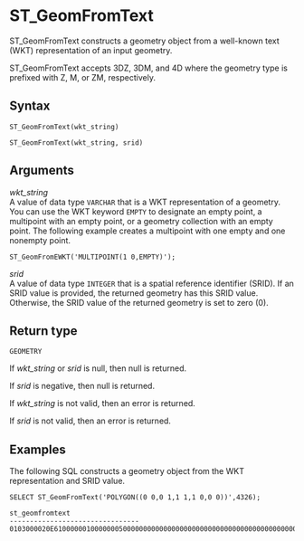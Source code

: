 # ST\_GeomFromText<a name="ST_GeomFromText-function"></a>

ST\_GeomFromText constructs a geometry object from a well\-known text \(WKT\) representation of an input geometry\. 

ST\_GeomFromText accepts 3DZ, 3DM, and 4D where the geometry type is prefixed with Z, M, or ZM, respectively\.

## Syntax<a name="ST_GeomFromText-function-syntax"></a>

```
ST_GeomFromText(wkt_string)
```

```
ST_GeomFromText(wkt_string, srid)
```

## Arguments<a name="ST_GeomFromText-function-arguments"></a>

 *wkt\_string*   
A value of data type `VARCHAR` that is a WKT representation of a geometry\.  
You can use the WKT keyword `EMPTY` to designate an empty point, a multipoint with an empty point, or a geometry collection with an empty point\. The following example creates a multipoint with one empty and one nonempty point\.   

```
ST_GeomFromEWKT('MULTIPOINT(1 0,EMPTY)');
```

 *srid*   
A value of data type `INTEGER` that is a spatial reference identifier \(SRID\)\. If an SRID value is provided, the returned geometry has this SRID value\. Otherwise, the SRID value of the returned geometry is set to zero \(0\)\.

## Return type<a name="ST_GeomFromText-function-return"></a>

`GEOMETRY`

If *wkt\_string* or *srid* is null, then null is returned\. 

If *srid* is negative, then null is returned\. 

If *wkt\_string* is not valid, then an error is returned\. 

If *srid* is not valid, then an error is returned\. 

## Examples<a name="ST_GeomFromText-function-examples"></a>

The following SQL constructs a geometry object from the WKT representation and SRID value\. 

```
SELECT ST_GeomFromText('POLYGON((0 0,0 1,1 1,1 0,0 0))',4326);
```

```
st_geomfromtext
--------------------------------
0103000020E61000000100000005000000000000000000000000000000000000000000000000000000000000000000F03F000000000000F03F000000000000F03F000000000000F03F000000000000000000000000000000000000000000000000
```